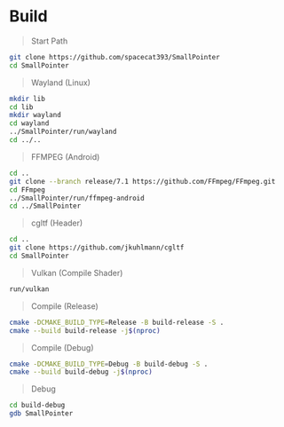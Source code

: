 # Build
>Start Path
```bash
git clone https://github.com/spacecat393/SmallPointer
cd SmallPointer
```
>Wayland (Linux)
```bash
mkdir lib
cd lib
mkdir wayland
cd wayland
../SmallPointer/run/wayland
cd ../..
```
>FFMPEG (Android)
```bash
cd ..
git clone --branch release/7.1 https://github.com/FFmpeg/FFmpeg.git
cd FFmpeg
../SmallPointer/run/ffmpeg-android
cd ../SmallPointer
```
>cgltf (Header)
```bash
cd ..
git clone https://github.com/jkuhlmann/cgltf
cd SmallPointer
```
>Vulkan (Compile Shader)
```bash
run/vulkan
```
>Compile (Release)
```bash
cmake -DCMAKE_BUILD_TYPE=Release -B build-release -S .
cmake --build build-release -j$(nproc)
```
>Compile (Debug)
```bash
cmake -DCMAKE_BUILD_TYPE=Debug -B build-debug -S .
cmake --build build-debug -j$(nproc)
```
>Debug
```bash
cd build-debug
gdb SmallPointer
```
